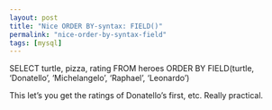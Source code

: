 ```yaml
---
layout: post
title: "Nice ORDER BY-syntax: FIELD()"
permalink: "nice-order-by-syntax-field"
tags: [mysql]
---
```


SELECT
turtle,
pizza,
rating
FROM
heroes
ORDER BY
FIELD(turtle, ‘Donatello’, ‘Michelangelo’, ‘Raphael’, ‘Leonardo’)

This let’s you get the ratings of Donatello’s first, etc. Really practical.

